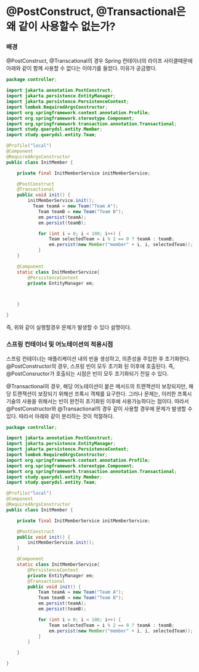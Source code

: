 #  @PostConstruct, @Transactional은 왜 같이 사용할수 없는가?



### 배경

@PostConstruct, @Transcational의 경우 Spring 컨테이너의 라이프 사이클때문에 아래와 같이 함께 사용할 수 없다는 이야기를 들었다. 이유가 궁금했다. 



~~~java
package controller;

import jakarta.annotation.PostConstruct;
import jakarta.persistence.EntityManager;
import jakarta.persistence.PersistenceContext;
import lombok.RequiredArgsConstructor;
import org.springframework.context.annotation.Profile;
import org.springframework.stereotype.Component;
import org.springframework.transaction.annotation.Transactional;
import study.querydsl.entity.Member;
import study.querydsl.entity.Team;

@Profile("local")
@Component
@RequiredArgsConstructor
public class InitMember {

    private final InitMemberService initMemberService;

    @PostConstruct
    @Transactional
    public void init() {
        initMemberService.init();
          Team teamA = new Team("Team A");
            Team teamB = new Team("Team B");
            em.persist(teamA);
            em.persist(teamB);

            for (int i = 0; i < 100; i++) {
                Team selectedTeam = i % 2 == 0 ? teamA : teamB;
                em.persist(new Member("member" + i, i, selectedTeam));
            }
    }

    @Component
    static class InitMemberService{
        @PersistenceContext
        private EntityManager em;



    }

}


~~~



즉, 위와 같이 실행할경우 문제가 발생할 수 있다 설명이다. 



### 스프링 컨테이너 및 어노테이션의 적용시점

스프링 컨테이너는 애플리케이션 내의 빈을 생성하고, 의존성을 주입한 후 초기화한다. @PostConstructor의 경우, 스프링 빈이 모두 초기화 된 이후에 호출된다. 즉, @PostConsructor가 호출되는 시점은 빈이 모두 초기화되기 전일 수 있다. 



@Transactional의 경우, 해당 어노테이션이 붙은 메서드의 트랜잭션이 보장되지만, 해당 트랜잭션이 보장되기 위해선 프록시 객체를 요구한다. 그러나 문제는, 이러한 프록시 기술의 사용을 위해서는 빈이 완전히 초기화된 이후에 사용가능하다는 점이다. 따라서 @PostConstructor와 @Transactional의 경우 같이 사용할 경우에 문제가 발생할 수 있다. 따라서 아래와 같이 분리하는 것이 적절하다. 



~~~java
package controller;

import jakarta.annotation.PostConstruct;
import jakarta.persistence.EntityManager;
import jakarta.persistence.PersistenceContext;
import lombok.RequiredArgsConstructor;
import org.springframework.context.annotation.Profile;
import org.springframework.stereotype.Component;
import org.springframework.transaction.annotation.Transactional;
import study.querydsl.entity.Member;
import study.querydsl.entity.Team;

@Profile("local")
@Component
@RequiredArgsConstructor
public class InitMember {

    private final InitMemberService initMemberService;

    @PostConstruct
    public void init() {
        initMemberService.init();
    }

    @Component
    static class InitMemberService{
        @PersistenceContext
        private EntityManager em;
        @Transactional
        public void init() {
            Team teamA = new Team("Team A");
            Team teamB = new Team("Team B");
            em.persist(teamA);
            em.persist(teamB);

            for (int i = 0; i < 100; i++) {
                Team selectedTeam = i % 2 == 0 ? teamA : teamB;
                em.persist(new Member("member" + i, i, selectedTeam));
            }
        }

    }

}

~~~



